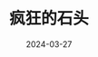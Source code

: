 ---
layout: page
title: 疯狂的石头
description: >
  有些无聊，而且画风土到我无语。道哥在房间里大喊“我要翡翠”时隔壁真的听不到吗…
category: 电影
img: assets/img/movie/feng_kuang_de_shi_tou.webp
star: 3
date: 2024-03-27
---